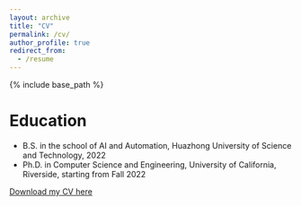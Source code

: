 ```yaml
---
layout: archive
title: "CV"
permalink: /cv/
author_profile: true
redirect_from:
  - /resume
---
```


{% include base_path %}

Education
======
* B.S. in the school of AI and Automation, Huazhong University of Science and Technology, 2022
* Ph.D. in Computer Science and Engineering, University of California, Riverside, starting from Fall 2022

[Download my CV here](https://github.com/HanLiii/HanLiii.github.io/raw/master/files/HanLi_Resume_Oct24.pdf)
